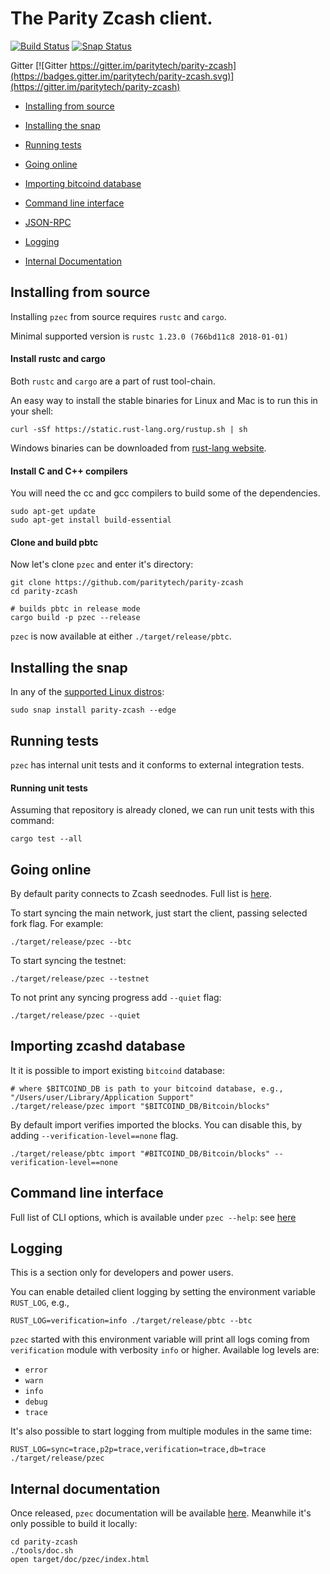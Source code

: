 # The Parity Zcash client.

[![Build Status][travis-image]][travis-url] [![Snap Status](https://build.snapcraft.io/badge/paritytech/parity-bitcoin.svg)](https://build.snapcraft.io/user/paritytech/parity-bitcoin)

Gitter [![Gitter https://gitter.im/paritytech/parity-zcash](https://badges.gitter.im/paritytech/parity-zcash.svg)](https://gitter.im/paritytech/parity-zcash)

- [Installing from source](#installing-from-source)

- [Installing the snap](#installing-the-snap)

- [Running tests](#running-tests)

- [Going online](#going-online)

- [Importing bitcoind database](#importing-zcashd-database)

- [Command line interface](#command-line-interface)

- [JSON-RPC](JSON-RPC.md)

- [Logging](#logging)

- [Internal Documentation](#internal-documentation)

[travis-image]: https://api.travis-ci.org/paritytech/parity-zcash.svg?branch=master
[travis-url]: https://travis-ci.com/paritytech/parity-zcash
[doc-url]: https://paritytech.github.io/parity-zcash/pzec/index.html

## Installing from source

Installing `pzec` from source requires `rustc` and `cargo`.

Minimal supported version is `rustc 1.23.0 (766bd11c8 2018-01-01)`

#### Install rustc and cargo

Both `rustc` and `cargo` are a part of rust tool-chain.

An easy way to install the stable binaries for Linux and Mac is to run this in your shell:

```
curl -sSf https://static.rust-lang.org/rustup.sh | sh
```

Windows binaries can be downloaded from [rust-lang website](https://forge.rust-lang.org/other-installation-methods.html#standalone).

#### Install C and C++ compilers

You will need the cc and gcc compilers to build some of the dependencies.

```
sudo apt-get update
sudo apt-get install build-essential
```

#### Clone and build pbtc

Now let's clone `pzec` and enter it's directory:

```
git clone https://github.com/paritytech/parity-zcash
cd parity-zcash

# builds pbtc in release mode
cargo build -p pzec --release
```

`pzec` is now available at either `./target/release/pbtc`.

## Installing the snap

In any of the [supported Linux distros](https://snapcraft.io/docs/core/install):

```
sudo snap install parity-zcash --edge
```

## Running tests

`pzec` has internal unit tests and it conforms to external integration tests.

#### Running unit tests

Assuming that repository is already cloned, we can run unit tests with this command:

```
cargo test --all
```

## Going online

By default parity connects to Zcash seednodes. Full list is [here](./pzec/seednodes.rs).

To start syncing the main network, just start the client, passing selected fork flag. For example:

```
./target/release/pzec --btc
```

To start syncing the testnet:

```
./target/release/pzec --testnet
```

To not print any syncing progress add `--quiet` flag:

```
./target/release/pzec --quiet
```

## Importing zcashd database

It it is possible to import existing `bitcoind` database:

```
# where $BITCOIND_DB is path to your bitcoind database, e.g., "/Users/user/Library/Application Support"
./target/release/pzec import "$BITCOIND_DB/Bitcoin/blocks"
```

By default import verifies imported the blocks. You can disable this, by adding `--verification-level==none` flag.

```
./target/release/pbtc import "#BITCOIND_DB/Bitcoin/blocks" --verification-level==none
```

## Command line interface

Full list of CLI options, which is available under `pzec --help`: see [here](CLI.md)

## Logging

This is a section only for developers and power users.

You can enable detailed client logging by setting the environment variable `RUST_LOG`, e.g.,

```
RUST_LOG=verification=info ./target/release/pbtc --btc
```

`pzec` started with this environment variable will print all logs coming from `verification` module with verbosity `info` or higher. Available log levels are:

- `error`
- `warn`
- `info`
- `debug`
- `trace`

It's also possible to start logging from multiple modules in the same time:

```
RUST_LOG=sync=trace,p2p=trace,verification=trace,db=trace ./target/release/pzec
```

## Internal documentation

Once released, `pzec` documentation will be available [here][doc-url]. Meanwhile it's only possible to build it locally:

```
cd parity-zcash
./tools/doc.sh
open target/doc/pzec/index.html
```